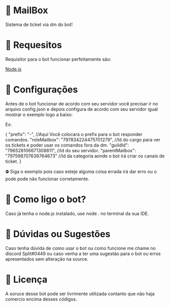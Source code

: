 # 📩 MailBox
Sistema de ticket via dm do bot!

# 📜 Requesitos
Requisitor para o bot funcionar perfeitamente são:

[Node.js](https://nodejs.org/en/download/)

# 🔨 Configurações
Antes de o bot funcionar de acordo com seu servidor você precisar ir no arquivo config.json e depois configura de acordo com seu servidor igual mostrar o exemplo logo a baixo:

Ex: 

{
    "prefix": "-", //Aqui Você colocara o prefix para o bot responder comandos.
    "roleMailbox": "797834224475701279", //Id do cargo para ver os tickets e poder usar os comandos fora da dm.
    "guildId": "796528106671308811", //Id do seu servidor.
    "parentMailbox": "797598707636764673" //Id da categoria aonde o bot irá criar os canais de ticket.
}

⛔️ Siga o exemplo pois caso esteje alguma coisa errada irá dar erro ou o pode pode não funcionar corretamente.


# 🤖 Como ligo o bot?
Caso já tenha o node.js instalado, use node . no terminal da sua IDE.

# 📌 Dúvidas ou Sugestões

Caso tenha dúvida de como usar o bot ou como funcione me chame no discord Split#0449 ou caso venha a ter uma sugestão para o bot ou erros apresentados sem alteração na source.


# 🔐 Licença 
A soruce desse bot pode ser livrimente utilizada contanto que não haja comercio encima desses códigos.
